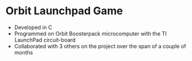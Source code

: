 # Orbit Launchpad Game
- Developed in C
- Programmed on Orbit Boosterpack microcomputer with the TI LaunchPad circuit-board
- Collaborated with 3 others on the project over the span of a couple of months